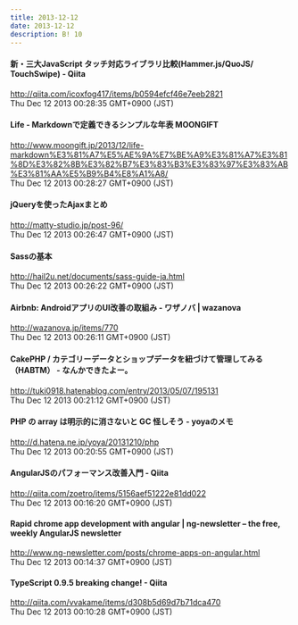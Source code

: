 ```yaml
---
title: 2013-12-12
date: 2013-12-12
description: B! 10
---
```


#### 新・三大JavaScript タッチ対応ライブラリ比較(Hammer.js/QuoJS/ TouchSwipe) - Qiita
http://qiita.com/icoxfog417/items/b0594efcf46e7eeb2821<br>
Thu Dec 12 2013 00:28:35 GMT+0900 (JST)<br>


#### Life - Markdownで定義できるシンプルな年表 MOONGIFT
http://www.moongift.jp/2013/12/life-markdown%E3%81%A7%E5%AE%9A%E7%BE%A9%E3%81%A7%E3%81%8D%E3%82%8B%E3%82%B7%E3%83%B3%E3%83%97%E3%83%AB%E3%81%AA%E5%B9%B4%E8%A1%A8/<br>
Thu Dec 12 2013 00:28:27 GMT+0900 (JST)<br>


#### jQueryを使ったAjaxまとめ
http://matty-studio.jp/post-96/<br>
Thu Dec 12 2013 00:26:47 GMT+0900 (JST)<br>


#### Sassの基本
http://hail2u.net/documents/sass-guide-ja.html<br>
Thu Dec 12 2013 00:26:22 GMT+0900 (JST)<br>


#### Airbnb: AndroidアプリのUI改善の取組み - ワザノバ | wazanova
http://wazanova.jp/items/770<br>
Thu Dec 12 2013 00:26:11 GMT+0900 (JST)<br>


#### CakePHP / カテゴリーデータとショップデータを紐づけて管理してみる（HABTM） - なんかできたよー。
http://tuki0918.hatenablog.com/entry/2013/05/07/195131<br>
Thu Dec 12 2013 00:21:12 GMT+0900 (JST)<br>


#### PHP の array は明示的に消さないと GC 怪しそう - yoyaのメモ
http://d.hatena.ne.jp/yoya/20131210/php<br>
Thu Dec 12 2013 00:20:55 GMT+0900 (JST)<br>


#### AngularJSのパフォーマンス改善入門 - Qiita
http://qiita.com/zoetro/items/5156aef51222e81dd022<br>
Thu Dec 12 2013 00:16:20 GMT+0900 (JST)<br>


#### Rapid chrome app development with angular | ng-newsletter – the free, weekly AngularJS newsletter
http://www.ng-newsletter.com/posts/chrome-apps-on-angular.html<br>
Thu Dec 12 2013 00:14:37 GMT+0900 (JST)<br>


#### TypeScript 0.9.5 breaking change! - Qiita
http://qiita.com/vvakame/items/d308b5d69d7b71dca470<br>
Thu Dec 12 2013 00:10:28 GMT+0900 (JST)<br>


